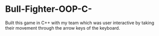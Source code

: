 # Bull-Fighter-OOP-C-
Built this game in C++ with my team which was user interactive by taking their movement through the arrow keys of the keyboard.

